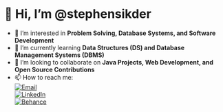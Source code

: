 # 👋 Hi, I’m @stephensikder  

- 👀 I’m interested in **Problem Solving, Database Systems, and Software Development**  
- 🌱 I’m currently learning **Data Structures (DS) and Database Management Systems (DBMS)**  
- 💞️ I’m looking to collaborate on **Java Projects, Web Development, and Open Source Contributions**  
- 📫 How to reach me:  
   [![Email](https://img.shields.io/badge/Email-stephensikder%40gmail.com-red?style=for-the-badge&logo=gmail)](mailto:stephensikder@gmail.com)  
   [![LinkedIn](https://img.shields.io/badge/LinkedIn-Stephen%20Sikder-blue?style=for-the-badge&logo=linkedin)](https://www.linkedin.com/in/stephen-sikder-b72925299)  
   [![Behance](https://img.shields.io/badge/Behance-Portfolio-informational?style=for-the-badge&logo=behance)](https://www.behance.net/19a62faestephen)  


<!---
stephensikder/stephensikder is a ✨ special ✨ repository because its `README.md` (this file) appears on your GitHub profile.
You can click the Preview link to take a look at your changes.
--->

